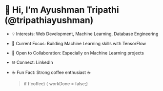 # 👋 Hi, I’m Ayushman Tripathi (@tripathiayushman)

- 💡 Interests: Web Development, Machine Learning, Database Engineering

- 📘 Current Focus: Building Machine Learning skills with TensorFlow

- 🤝 Open to Collaboration: Especially on Machine Learning projects

- 🌐 Connect: LinkedIn

- ☕ Fun Fact: Strong coffee enthusiast ☕
  >if (!coffee) {
  >  workDone = false;}
